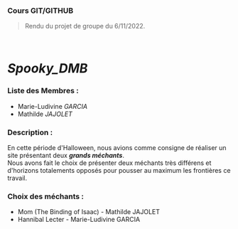### Cours GIT/GITHUB

> Rendu du projet de groupe du 6/11/2022.

<br>

# ***Spooky_DMB***

### Liste des Membres :

- Marie-Ludivine *GARCIA*
- Mathilde *JAJOLET*

### Description : 
En cette période d'Halloween, nous avions comme consigne de réaliser un site présentant deux ***grands méchants***. <br> 
Nous avons fait le choix de présenter deux méchants très différens et d'horizons totalements opposés pour pousser au maximum les frontières ce travail.

### Choix des méchants :
- Mom (The Binding of Isaac) - Mathilde JAJOLET
- Hannibal Lecter - Marie-Ludivine GARCIA

